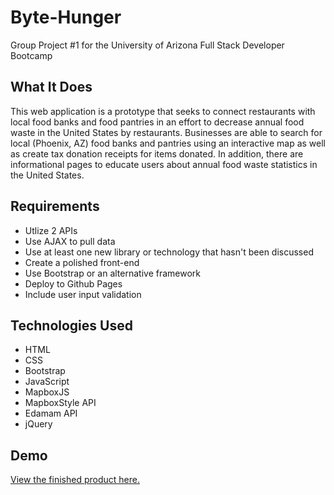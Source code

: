 # Byte-Hunger
Group Project #1 for the University of Arizona Full Stack Developer Bootcamp

## What It Does
This web application is a prototype that seeks to connect restaurants with local food banks and food pantries in an effort to decrease annual food waste in the United States by restaurants.  Businesses are able to search for local (Phoenix, AZ) food banks and pantries using an interactive map as well as create tax donation receipts for items donated.  In addition, there are informational pages to educate users about annual food waste statistics in the United States.

## Requirements
- Utlize 2 APIs
- Use AJAX to pull data
- Use at least one new library or technology that hasn't been discussed 
- Create a polished front-end
- Use Bootstrap or an alternative framework
- Deploy to Github Pages
- Include user input validation

## Technologies Used
- HTML
- CSS 
- Bootstrap
- JavaScript 
- MapboxJS
- MapboxStyle API
- Edamam API
- jQuery

## Demo

<a href="https://christytreviranus.github.io/Byte-Hunger/">View the finished product here.</a>


